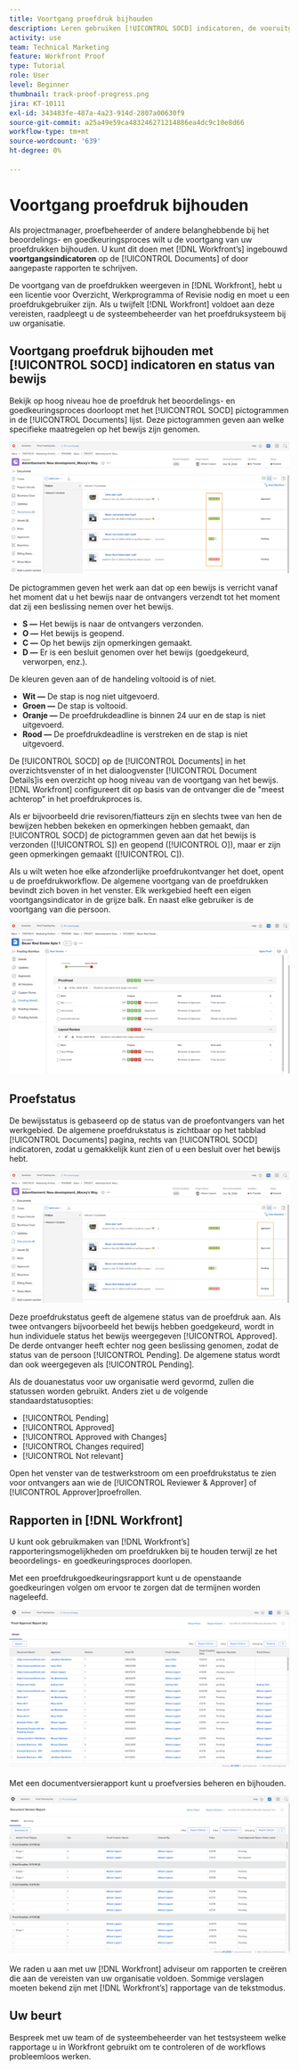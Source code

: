 ```yaml
---
title: Voortgang proefdruk bijhouden
description: Leren gebruiken [!UICONTROL SOCD] indicatoren, de vooruitgang van het bewijs en verslagen om de vooruitgang van een bewijs in [!DNL  Workfront].
activity: use
team: Technical Marketing
feature: Workfront Proof
type: Tutorial
role: User
level: Beginner
thumbnail: track-proof-progress.png
jira: KT-10111
exl-id: 343483fe-487a-4a23-914d-2807a00630f9
source-git-commit: a25a49e59ca483246271214886ea4dc9c10e8d66
workflow-type: tm+mt
source-wordcount: '639'
ht-degree: 0%

---
```


# Voortgang proefdruk bijhouden

Als projectmanager, proefbeheerder of andere belanghebbende bij het beoordelings- en goedkeuringsproces wilt u de voortgang van uw proefdrukken bijhouden. U kunt dit doen met [!DNL Workfront’s] ingebouwd **voortgangsindicatoren** op de [!UICONTROL Documents] of door aangepaste rapporten te schrijven.

De voortgang van de proefdrukken weergeven in [!DNL Workfront], hebt u een licentie voor Overzicht, Werkprogramma of Revisie nodig en moet u een proefdrukgebruiker zijn. Als u twijfelt [!DNL Workfront] voldoet aan deze vereisten, raadpleegt u de systeembeheerder van het proefdruksysteem bij uw organisatie.

## Voortgang proefdruk bijhouden met [!UICONTROL SOCD] indicatoren en status van bewijs

Bekijk op hoog niveau hoe de proefdruk het beoordelings- en goedkeuringsproces doorloopt met het [!UICONTROL SOCD] pictogrammen in de [!UICONTROL Documents] lijst. Deze pictogrammen geven aan welke specifieke maatregelen op het bewijs zijn genomen.

![Een afbeelding van de [!UICONTROL Documents] lijst in een [!DNL  Workfront] met de [!UICONTROL SOCD] gemarkeerde pictogrammen.](assets/manage-proofs-socd.png)

De pictogrammen geven het werk aan dat op een bewijs is verricht vanaf het moment dat u het bewijs naar de ontvangers verzendt tot het moment dat zij een beslissing nemen over het bewijs.

* **S —** Het bewijs is naar de ontvangers verzonden.
* **O —** Het bewijs is geopend.
* **C —** Op het bewijs zijn opmerkingen gemaakt.
* **D —** Er is een besluit genomen over het bewijs (goedgekeurd, verworpen, enz.).

De kleuren geven aan of de handeling voltooid is of niet.

* **Wit —** De stap is nog niet uitgevoerd.
* **Groen —** De stap is voltooid.
* **Oranje —** De proefdrukdeadline is binnen 24 uur en de stap is niet uitgevoerd.
* **Rood —** De proefdrukdeadline is verstreken en de stap is niet uitgevoerd.

De [!UICONTROL SOCD] op de [!UICONTROL Documents] in het overzichtsvenster of in het dialoogvenster [!UICONTROL Document Details]is een overzicht op hoog niveau van de voortgang van het bewijs. [!DNL Workfront] configureert dit op basis van de ontvanger die de &quot;meest achterop&quot; in het proefdrukproces is.

Als er bijvoorbeeld drie revisoren/fiatteurs zijn en slechts twee van hen de bewijzen hebben bekeken en opmerkingen hebben gemaakt, dan [!UICONTROL SOCD] de pictogrammen geven aan dat het bewijs is verzonden ([!UICONTROL S]) en geopend ([!UICONTROL O]), maar er zijn geen opmerkingen gemaakt ([!UICONTROL C]).

Als u wilt weten hoe elke afzonderlijke proefdrukontvanger het doet, opent u de proefdrukworkflow. De algemene voortgang van de proefdrukken bevindt zich boven in het venster. Elk werkgebied heeft een eigen voortgangsindicator in de grijze balk.  En naast elke gebruiker is de voortgang van die persoon.

![Een afbeelding van de [!UICONTROL Proofing Workflow] van een document.](assets/manage-proofs-socd-in-proofing-workflow-window.png)

## Proefstatus

De bewijsstatus is gebaseerd op de status van de proefontvangers van het werkgebied. De algemene proefdrukstatus is zichtbaar op het tabblad [!UICONTROL Documents] pagina, rechts van [!UICONTROL SOCD] indicatoren, zodat u gemakkelijk kunt zien of u een besluit over het bewijs hebt.

![Een afbeelding van de [!UICONTROL Documents] lijst in een [!DNL  Workfront] project met de algemene proefstatus gemarkeerd.](assets/manage-proofs-overall-status.png)

Deze proefdrukstatus geeft de algemene status van de proefdruk aan. Als twee ontvangers bijvoorbeeld het bewijs hebben goedgekeurd, wordt in hun individuele status het bewijs weergegeven [!UICONTROL Approved]. De derde ontvanger heeft echter nog geen beslissing genomen, zodat de status van de persoon [!UICONTROL Pending]. De algemene status wordt dan ook weergegeven als [!UICONTROL Pending].

Als de douanestatus voor uw organisatie werd gevormd, zullen die statussen worden gebruikt. Anders ziet u de volgende standaardstatusopties:

* [!UICONTROL Pending]
* [!UICONTROL Approved]
* [!UICONTROL Approved with Changes]
* [!UICONTROL Changes required]
* [!UICONTROL Not relevant]

Open het venster van de testwerkstroom om een proefdrukstatus te zien voor ontvangers aan wie de [!UICONTROL Reviewer & Approver] of [!UICONTROL Approver]proefrollen.

## Rapporten in [!DNL Workfront]

U kunt ook gebruikmaken van [!DNL Workfront’s] rapporteringsmogelijkheden om proefdrukken bij te houden terwijl ze het beoordelings- en goedkeuringsproces doorlopen.

Met een proefdrukgoedkeuringsrapport kunt u de openstaande goedkeuringen volgen om ervoor te zorgen dat de termijnen worden nageleefd.

![Afbeelding van een proefdrukgoedkeuringsrapport in [!DNL  Workfront].](assets/proof-approval-report.png)

Met een documentversierapport kunt u proefversies beheren en bijhouden.

![Een afbeelding van een documentversierapport in [!DNL  Workfront].](assets/document-version-report.png)

We raden u aan met uw [!DNL Workfront] adviseur om rapporten te creëren die aan de vereisten van uw organisatie voldoen. Sommige verslagen moeten bekend zijn met [!DNL Workfront’s] rapportage van de tekstmodus.

## Uw beurt

Bespreek met uw team of de systeembeheerder van het testsysteem welke rapportage u in Workfront gebruikt om te controleren of de workflows probleemloos werken.

<!--
### Learn more
* Learn to create reports in [!DNL Workfront] with the Basic Report Creation course.
* View progress and status of a proof
* View activity on a proof within [!DNL Workfront]
-->
